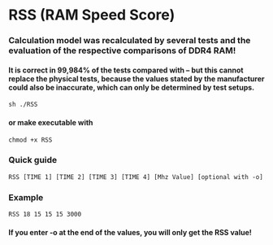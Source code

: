 # RSS (RAM Speed Score)

### Calculation model was recalculated by several tests and the evaluation of the respective comparisons of DDR4 RAM!
#### It is correct in 99,984% of the tests compared with – but this cannot replace the physical tests, because the values stated by the manufacturer could also be inaccurate, which can only be determined by test setups.

    sh ./RSS

#### or make executable with

    chmod +x RSS

### Quick guide

    RSS [TIME 1] [TIME 2] [TIME 3] [TIME 4] [Mhz Value] [optional with -o]      
                                                                               
### Example 

    RSS 18 15 15 15 3000                                               

#### If you enter -o at the end of the values, you will only get the RSS value!

